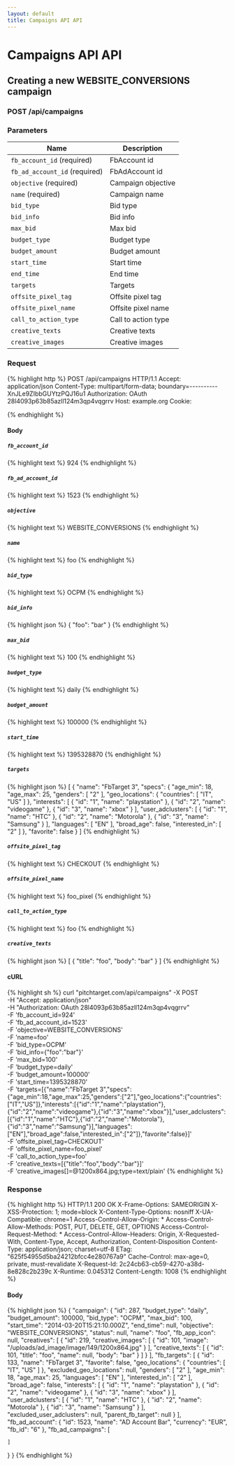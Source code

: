 ```yaml
---
layout: default
title: Campaigns API API
---
```


# Campaigns API API

## Creating a new WEBSITE_CONVERSIONS campaign

### POST /api/campaigns


### Parameters

Name | Description |
-----|-------------|
`fb_account_id` (required) | FbAccount id |
`fb_ad_account_id` (required) | FbAdAccount id |
`objective` (required) | Campaign objective |
`name` (required) | Campaign name |
`bid_type`  | Bid type |
`bid_info`  | Bid info |
`max_bid`  | Max bid |
`budget_type`  | Budget type |
`budget_amount`  | Budget amount |
`start_time`  | Start time |
`end_time`  | End time |
`targets`  | Targets |
`offsite_pixel_tag`  | Offsite pixel tag |
`offsite_pixel_name`  | Offsite pixel name |
`call_to_action_type`  | Call to action type |
`creative_texts`  | Creative texts |
`creative_images`  | Creative images |

### Request

{% highlight http %}
POST /api/campaigns HTTP/1.1
Accept: application/json
Content-Type: multipart/form-data; boundary=----------XnJLe9ZIbbGUYtzPQJ16u1
Authorization: OAuth 28l4093p63b85azll124m3qp4vqgrrv
Host: example.org
Cookie: 

{% endhighlight %}

#### Body

##### `fb_account_id`

{% highlight text %}
924
{% endhighlight %}

##### `fb_ad_account_id`

{% highlight text %}
1523
{% endhighlight %}

##### `objective`

{% highlight text %}
WEBSITE_CONVERSIONS
{% endhighlight %}

##### `name`

{% highlight text %}
foo
{% endhighlight %}

##### `bid_type`

{% highlight text %}
OCPM
{% endhighlight %}

##### `bid_info`

{% highlight json %}
{
  "foo": "bar"
}
{% endhighlight %}

##### `max_bid`

{% highlight text %}
100
{% endhighlight %}

##### `budget_type`

{% highlight text %}
daily
{% endhighlight %}

##### `budget_amount`

{% highlight text %}
100000
{% endhighlight %}

##### `start_time`

{% highlight text %}
1395328870
{% endhighlight %}

##### `targets`

{% highlight json %}
[
  {
    "name": "FbTarget 3",
    "specs": {
      "age_min": 18,
      "age_max": 25,
      "genders": [
        "2"
      ],
      "geo_locations": {
        "countries": [
          "IT",
          "US"
        ]
      },
      "interests": [
        {
          "id": "1",
          "name": "playstation"
        },
        {
          "id": "2",
          "name": "videogame"
        },
        {
          "id": "3",
          "name": "xbox"
        }
      ],
      "user_adclusters": [
        {
          "id": "1",
          "name": "HTC"
        },
        {
          "id": "2",
          "name": "Motorola"
        },
        {
          "id": "3",
          "name": "Samsung"
        }
      ],
      "languages": [
        "EN"
      ],
      "broad_age": false,
      "interested_in": [
        "2"
      ]
    },
    "favorite": false
  }
]
{% endhighlight %}

##### `offsite_pixel_tag`

{% highlight text %}
CHECKOUT
{% endhighlight %}

##### `offsite_pixel_name`

{% highlight text %}
foo_pixel
{% endhighlight %}

##### `call_to_action_type`

{% highlight text %}
foo
{% endhighlight %}

##### `creative_texts`

{% highlight json %}
[
  {
    "title": "foo",
    "body": "bar"
  }
]
{% endhighlight %}


#### cURL

{% highlight sh %}
curl "pitchtarget.com/api/campaigns" -X POST \
	-H "Accept: application/json" \
	-H "Authorization: OAuth 28l4093p63b85azll124m3qp4vqgrrv" \
	-F 'fb_account_id=924' \
	-F 'fb_ad_account_id=1523' \
	-F 'objective=WEBSITE_CONVERSIONS' \
	-F 'name=foo' \
	-F 'bid_type=OCPM' \
	-F 'bid_info={"foo":"bar"}' \
	-F 'max_bid=100' \
	-F 'budget_type=daily' \
	-F 'budget_amount=100000' \
	-F 'start_time=1395328870' \
	-F 'targets=[{"name":"FbTarget 3","specs":{"age_min":18,"age_max":25,"genders":["2"],"geo_locations":{"countries":["IT","US"]},"interests":[{"id":"1","name":"playstation"},{"id":"2","name":"videogame"},{"id":"3","name":"xbox"}],"user_adclusters":[{"id":"1","name":"HTC"},{"id":"2","name":"Motorola"},{"id":"3","name":"Samsung"}],"languages":["EN"],"broad_age":false,"interested_in":["2"]},"favorite":false}]' \
	-F 'offsite_pixel_tag=CHECKOUT' \
	-F 'offsite_pixel_name=foo_pixel' \
	-F 'call_to_action_type=foo' \
	-F 'creative_texts=[{"title":"foo","body":"bar"}]' \
	-F 'creative_images[]=@1200x864.jpg;type=text/plain'
{% endhighlight %}

### Response

{% highlight http %}
HTTP/1.1 200 OK
X-Frame-Options: SAMEORIGIN
X-XSS-Protection: 1; mode=block
X-Content-Type-Options: nosniff
X-UA-Compatible: chrome=1
Access-Control-Allow-Origin: *
Access-Control-Allow-Methods: POST, PUT, DELETE, GET, OPTIONS
Access-Control-Request-Method: *
Access-Control-Allow-Headers: Origin, X-Requested-With, Content-Type, Accept, Authorization, Content-Disposition
Content-Type: application/json; charset=utf-8
ETag: "625f54955d5ba24212bfcc4e280767a9"
Cache-Control: max-age=0, private, must-revalidate
X-Request-Id: 2c24cb63-cb59-4270-a38d-8e828c2b239c
X-Runtime: 0.045312
Content-Length: 1008
{% endhighlight %}

#### Body

{% highlight json %}
{
  "campaign": {
    "id": 287,
    "budget_type": "daily",
    "budget_amount": 100000,
    "bid_type": "OCPM",
    "max_bid": 100,
    "start_time": "2014-03-20T15:21:10.000Z",
    "end_time": null,
    "objective": "WEBSITE_CONVERSIONS",
    "status": null,
    "name": "foo",
    "fb_app_icon": null,
    "creatives": [
      {
        "id": 219,
        "creative_images": [
          {
            "id": 101,
            "image": "/uploads/ad_image/image/149/1200x864.jpg"
          }
        ],
        "creative_texts": [
          {
            "id": 101,
            "title": "foo",
            "name": null,
            "body": "bar"
          }
        ]
      }
    ],
    "fb_targets": [
      {
        "id": 133,
        "name": "FbTarget 3",
        "favorite": false,
        "geo_locations": {
          "countries": [
            "IT",
            "US"
          ]
        },
        "excluded_geo_locations": null,
        "genders": [
          "2"
        ],
        "age_min": 18,
        "age_max": 25,
        "languages": [
          "EN"
        ],
        "interested_in": [
          "2"
        ],
        "broad_age": false,
        "interests": [
          {
            "id": "1",
            "name": "playstation"
          },
          {
            "id": "2",
            "name": "videogame"
          },
          {
            "id": "3",
            "name": "xbox"
          }
        ],
        "user_adclusters": [
          {
            "id": "1",
            "name": "HTC"
          },
          {
            "id": "2",
            "name": "Motorola"
          },
          {
            "id": "3",
            "name": "Samsung"
          }
        ],
        "excluded_user_adclusters": null,
        "parent_fb_target": null
      }
    ],
    "fb_ad_account": {
      "id": 1523,
      "name": "AD Account Bar",
      "currency": "EUR",
      "fb_id": "6"
    },
    "fb_ad_campaigns": [

    ]
  }
}
{% endhighlight %}

